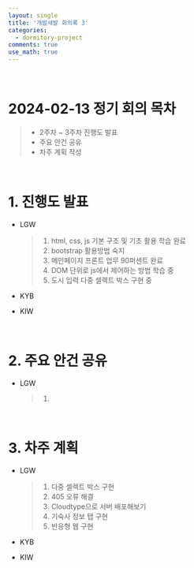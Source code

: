 ```yaml
---
layout: single
title: '개발새발 회의록 3'
categories:
  - dormitory-project
comments: true
use_math: true
---
```


<br>

# 2024-02-13 정기 회의 목차

> -  2주차 ~ 3주차 진행도 발표
> -  주요 안건 공유
> -  차주 계획 작성

<br>

# 1. 진행도 발표

- LGW
  > 1. html, css, js 기본 구조 및 기초 활용 학습 완료
  > 2. bootstrap 활용방법 숙지
  > 3. 메인페이지 프론트 업무 90퍼센트 완료
  > 4. DOM 단위로 js에서 제어하는 방법 학습 중
  > 5. 도시 입력 다중 셀렉트 박스 구현 중

- KYB


- KIW

<br>

# 2. 주요 안건 공유

- LGW
  > 1. 




<br>

# 3. 차주 계획

- LGW
  > 1. 다중 셀렉트 박스 구현
  > 2. 405 오류 해결
  > 3. Cloudtype으로 서버 배포해보기
  > 4. 기숙사 정보 탭 구현
  > 5. 반응형 웹 구현


- KYB


- KIW


